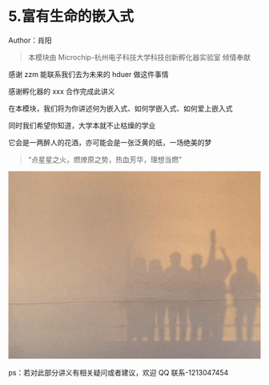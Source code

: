 # 5.富有生命的嵌入式

Author：肖阳

> 本模块由 Microchip-杭州电子科技大学科技创新孵化器实验室 倾情奉献

感谢 zzm 能联系我们去为未来的 hduer 做这件事情

感谢孵化器的 xxx 合作完成此讲义

在本模块，我们将为你讲述何为嵌入式、如何学嵌入式、如何爱上嵌入式

同时我们希望你知道，大学本就不止枯燥的学业

它会是一两醉人的花酒，亦可能会是一张泛黄的纸，一场绝美的梦

> “点星星之火，燃燎原之势，热血芳华，理想当燃”

![](static/boxcn3t2GyLQqe4RpGdRtakcwBc.png)

ps：若对此部分讲义有相关疑问或者建议，欢迎 QQ 联系-1213047454

